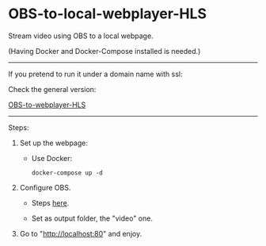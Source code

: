 # OBS-to-local-webplayer-HLS
Stream video using OBS to a local webpage.

(Having Docker and Docker-Compose installed is needed.)


---

If you pretend to run it under a domain name with ssl:

Check the general version:

[OBS-to-webplayer-HLS](https://github.com/Pablotesan/OBS-to-webplayer-HLS)

---

Steps:
1. Set up the webpage:

    - Use Docker:

      ```docker-compose up -d```

2. Configure OBS. 
    - Steps [here](https://obsproject.com/forum/resources/how-to-do-hls-streaming-in-obs-open-broadcast-studio.945/).

    - Set as output folder, the "video" one.

3. Go to "[http://localhost:80](http://localhost:80)" and enjoy.

